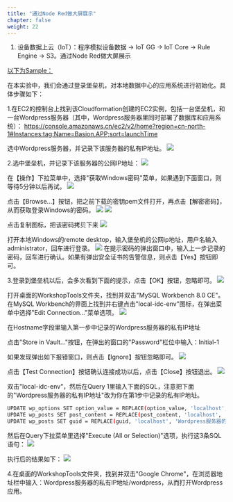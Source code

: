 ```yaml
---
title: "通过Node Red做大屏展示"
chapter: false
weight: 22
---
```


1. 设备数据上云（IoT）：程序模拟设备数据 → IoT GG → IoT Core → Rule Engine → S3。通过Node Red做大屏展示

   

<u>以下为Sample：</u>

在本实验中，我们会通过登录堡垒机，对本地数据中心的应用系统进行初始化。具体步骤如下：

1.在EC2的控制台上找到该Cloudformation创建的EC2实例，包括一台堡垒机，和一台Wordpress服务器（其中，Wordpress服务器里同时部署了数据库和应用系统）：
https://console.amazonaws.cn/ec2/v2/home?region=cn-north-1#Instances:tag:Name=Basion,APP;sort=launchTime

选中Wordpress服务器，并记录下该服务器的私有IP地址。
![](/images/CreateSourceEnv/getIDCWPIP.png)

2.选中堡垒机，并记录下该服务器的公网IP地址：
![](/images/CreateSourceEnv/getBastionIP.png)

在【操作】下拉菜单中，选择"获取Windows密码"菜单，如果遇到下面窗口，则等待5分钟以后再试。
![](/images/CreateSourceEnv/waitFourMins.png)

点击【Browse...】按钮，把之前下载的密钥pem文件打开，再点击【解密密码】，从而获取登录Windows的密码。
![](/images/CreateSourceEnv/getBastionPassword1.png)
![](/images/CreateSourceEnv/getBastionPassword2.png)

点击复制图标，把该密码拷贝下来
![](/images/CreateSourceEnv/getBastionPassword3.png)

打开本地Windows的remote desktop，输入堡垒机的公网ip地址，用户名输入administrator，回车进行登录。
![](/images/CreateSourceEnv/remotedesktop.png)
在提示密码的弹出窗口中，输入上一步记录的密码，回车进行确认。如果有弹出安全证书的告警信息，则点击【Yes】按钮即可。

3.登录到堡垒机以后，会多次看到下面的提示，点击【OK】按钮，忽略即可。
![](/images/CreateSourceEnv/ignoreMySQLError1.png)

打开桌面的WorkshopTools文件夹，找到并双击"MySQL Workbench 8.0 CE"。
在MySQL Workbench的界面上找到并右键点击"local-idc-env"图标，在弹出菜单中选择"Edit Connection..."菜单选项。
![](/images/CreateSourceEnv/editDBConnection1.png)

在Hostname字段里输入第一步中记录的Wordpress服务器的私有IP地址

点击"Store in Vault..."按钮，在弹出的窗口的"Password"栏位中输入：Initial-1

如果发现弹出如下报错窗口，则点击【Ignore】按钮忽略即可。
![](/images/CreateSourceEnv/ignoreMySQLError2.png)

点击【Test Connection】按钮确认连接成功以后，点击【Close】按钮退出。
![](/images/CreateSourceEnv/editDBConnection2.png)

双击"local-idc-env"，然后在Query 1里输入下面的SQL，注意把下面的"Wordpress服务器的私有IP地址"改为你在第1步中记录的私有IP地址。
```bash
UPDATE wp_options SET option_value = REPLACE(option_value, 'localhost', 'Wordpress服务器的私有IP地址') WHERE option_name = 'home' OR option_name = 'siteurl';
UPDATE wp_posts SET post_content = REPLACE(post_content, 'localhost', 'Wordpress服务器的私有IP地址');
UPDATE wp_posts SET guid = REPLACE(guid, 'localhost', 'Wordpress服务器的私有IP地址');
```

然后在Query下拉菜单里选择"Execute (All or Selection)"选项，执行这3条SQL语句：
![](/images/CreateSourceEnv/updateMetadata1.png)

执行后的结果如下：
![](/images/CreateSourceEnv/updateMetadata2.png)

4.在桌面的WorkshopTools文件夹，找到并双击"Google Chrome"，在浏览器地址栏中输入：Wordpress服务器的私有IP地址/wordpress，从而打开Wordpress应用。







 

